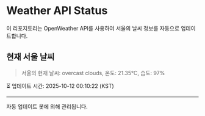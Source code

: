 
# Weather API Status

이 리포지토리는 OpenWeather API를 사용하여 서울의 날씨 정보를 자동으로 업데이트합니다.

## 현재 서울 날씨
> 서울의 현재 날씨: overcast clouds, 온도: 21.35°C, 습도: 97%

⏳ 업데이트 시간: 2025-10-12 00:10:22 (KST)

---
자동 업데이트 봇에 의해 관리됩니다.
